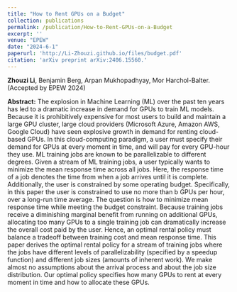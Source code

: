 ```yaml
---
title: "How to Rent GPUs on a Budget"
collection: publications
permalink: /publication/How-to-Rent-GPUs-on-a-Budget
excerpt: ''
venue: "EPEW"
date: "2024-6-1"
paperurl: 'http://Li-Zhouzi.github.io/files/budget.pdf'
citation: 'arXiv preprint arXiv:2406.15560.'
---
```

**Zhouzi Li**, Benjamin Berg, Arpan Mukhopadhyay, Mor Harchol-Balter. (Accepted by EPEW 2024)

**Abstract:** The explosion in Machine Learning (ML) over the past ten years has led to a dramatic increase in demand for GPUs to train ML models. Because it is prohibitively expensive for most users to build and maintain a large GPU cluster, large cloud providers (Microsoft Azure, Amazon AWS, Google Cloud) have seen explosive growth in demand for renting cloud-based GPUs. In this cloud-computing paradigm, a user must specify their demand for GPUs at every moment in time, and will pay for every GPU-hour they use. ML training jobs are known to be parallelizable to different degrees. Given a stream of ML training jobs, a user typically wants to minimize the mean response time across all jobs. Here, the response time of a job denotes the time from when a job arrives until it is complete. Additionally, the user is constrained by some operating budget. Specifically, in this paper the user is constrained to use no more than b GPUs per hour, over a long-run time average. The question is how to minimize mean response time while meeting the budget constraint. Because training jobs receive a diminishing marginal benefit from running on additional GPUs, allocating too many GPUs to a single training job can dramatically increase the overall cost paid by the user. Hence, an optimal rental policy must balance a tradeoff between training cost and mean response time. This paper derives the optimal rental policy for a stream of training jobs where the jobs have different levels of parallelizability (specified by a speedup function) and different job sizes (amounts of inherent work). We make almost no assumptions about the arrival process and about the job size distribution. Our optimal policy specifies how many GPUs to rent at every moment in time and how to allocate these GPUs.